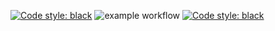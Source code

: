 <a href="https://medmammeri.github.io/python-template/"><img alt="Code style: black" src="https://github.com/medmammeri/python-template/actions/workflows/docs.yml/badge.svg"></a>
![example workflow](https://github.com/medmammeri/python-template/actions/workflows/pipeline.yml/badge.svg)
<a href="https://github.com/psf/black"><img alt="Code style: black" src="https://img.shields.io/badge/code%20style-black-000000.svg"></a>
